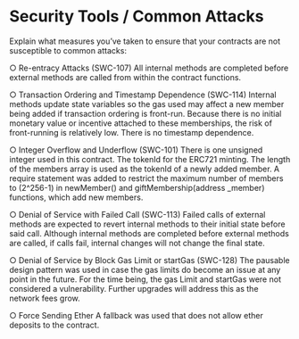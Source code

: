 # Security Tools / Common Attacks

Explain what measures you’ve taken to ensure that your contracts are not susceptible to common attacks:

○  	Re-entracy Attacks (SWC-107)
    All internal methods are completed before external methods are called from within the contract functions.

○  	Transaction Ordering and Timestamp Dependence (SWC-114)
    Internal methods update state variables so the gas used may affect a new member being added if transaction ordering is front-run. Because there is no initial monetary value or incentive attached to these memberships, the risk of front-running is relatively low. There is no timestamp dependence.

○  	Integer Overflow and Underflow (SWC-101)
    There is one unsigned integer used in this contract. The tokenId for the ERC721 minting. The length of the members array is used as the tokenId of a newly added member. A require statement was added to restrict the maximum number of members to (2^256-1) in newMember() and giftMembership(address _member) functions, which add new members.
   
○  	Denial of Service with Failed Call (SWC-113)
    Failed calls of external methods are expected to revert internal methods to their initial state before said call. Although internal methods are completed before external methods are called, if calls fail, internal changes will not change the final state.

○  	Denial of Service by Block Gas Limit or startGas (SWC-128)
    The pausable design pattern was used in case the gas limits do become an issue at any point in the future. For the time being, the gas Limit and startGas were not considered a vulnerability. Further upgrades will address this as the network fees grow.

○  	Force Sending Ether
    A fallback was used that does not allow ether deposits to the contract.